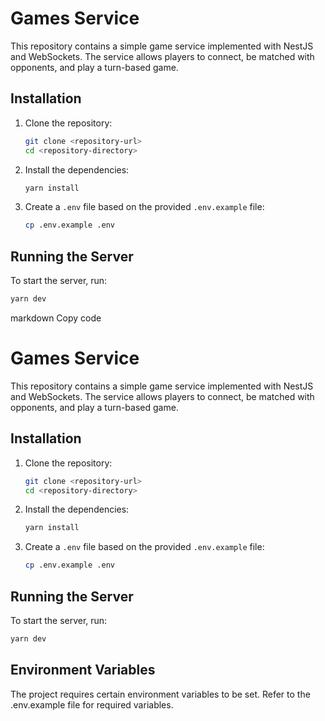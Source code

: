 # Games Service

This repository contains a simple game service implemented with NestJS and WebSockets. The service allows players to connect, be matched with opponents, and play a turn-based game.

## Installation

1. Clone the repository:

   ```bash
   git clone <repository-url>
   cd <repository-directory>
   ```

2. Install the dependencies:

   ```bash
   yarn install
   ```

3. Create a `.env` file based on the provided `.env.example` file:

   ```bash
   cp .env.example .env
   ```

## Running the Server

To start the server, run:

```bash
yarn dev
```

markdown
Copy code

# Games Service

This repository contains a simple game service implemented with NestJS and WebSockets. The service allows players to connect, be matched with opponents, and play a turn-based game.

## Installation

1. Clone the repository:

   ```bash
   git clone <repository-url>
   cd <repository-directory>
   ```

2. Install the dependencies:

   ```bash
   yarn install
   ```

3. Create a `.env` file based on the provided `.env.example` file:

   ```bash
   cp .env.example .env
   ```

## Running the Server

To start the server, run:

```bash
yarn dev
```



## Environment Variables

The project requires certain environment variables to be set. Refer to the .env.example file for required variables.
